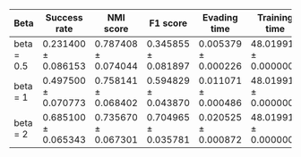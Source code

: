 | Beta | Success rate | NMI score | F1 score | Evading time | Training time |
|---|---|---|---|---|---|
| beta = 0.5 | 0.231400 ± 0.086153 | 0.787408 ± 0.074044 | 0.345855 ± 0.081897 | 0.005379 ± 0.000226 | 48.019913 ± 0.000000 |
| beta = 1 | 0.497500 ± 0.070773 | 0.758141 ± 0.068402 | 0.594829 ± 0.043870 | 0.011071 ± 0.000486 | 48.019913 ± 0.000000 |
| beta = 2 | 0.685100 ± 0.065343 | 0.735670 ± 0.067301 | 0.704965 ± 0.035781 | 0.020525 ± 0.000872 | 48.019913 ± 0.000000 |